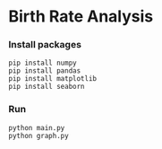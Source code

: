 # Birth Rate Analysis


### Install packages
```
pip install numpy
pip install pandas
pip install matplotlib
pip install seaborn
```

### Run
```
python main.py
python graph.py
```
